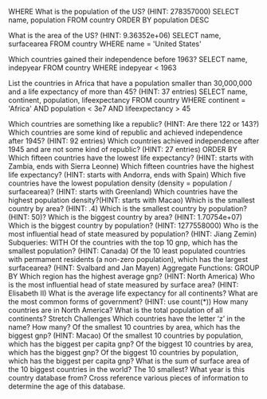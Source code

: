 WHERE
What is the population of the US? (HINT: 278357000)
    SELECT name, population
    FROM country
    ORDER BY population DESC

What is the area of the US? (HINT: 9.36352e+06)
    SELECT name, surfacearea
    FROM country
    WHERE name = 'United States'

Which countries gained their independence before 1963?
    SELECT name, indepyear
    FROM country
    WHERE indepyear < 1963

List the countries in Africa that have a population smaller than 30,000,000 and a life expectancy of more than 45? (HINT: 37 entries)
SELECT name, continent, population, lifeexpectancy
    FROM country
    WHERE continent = 'Africa'
    AND population < 3e7
    AND lifeexpectancy > 45


Which countries are something like a republic? (HINT: Are there 122 or 143?)
Which countries are some kind of republic and achieved independence after 1945? (HINT: 92 entries)
Which countries achieved independence after 1945 and are not some kind of republic? (HINT: 27 entries)
ORDER BY
Which fifteen countries have the lowest life expectancy? (HINT: starts with Zambia, ends with Sierra Leonne)
Which fifteen countries have the highest life expectancy? (HINT: starts with Andorra, ends with Spain)
Which five countries have the lowest population density (density = population / surfacearea)? (HINT: starts with Greenland)
Which countries have the highest population density?(HINT: starts with Macao)
Which is the smallest country by area? (HINT: .4)
Which is the smallest country by population? (HINT: 50)?
Which is the biggest country by area? (HINT: 1.70754e+07)
Which is the biggest country by population? (HINT: 1277558000)
Who is the most influential head of state measured by population? (HINT: Jiang Zemin)
Subqueries: WITH
Of the countries with the top 10 gnp, which has the smallest population? (HINT: Canada)
Of the 10 least populated countries with permament residents (a non-zero population), which has the largest surfacearea? (HINT: Svalbard and Jan Mayen)
Aggregate Functions: GROUP BY
Which region has the highest average gnp? (HINT: North America)
Who is the most influential head of state measured by surface area? (HINT: Elisabeth II)
What is the average life expectancy for all continents?
What are the most common forms of government? (HINT: use count(*))
How many countries are in North America?
What is the total population of all continents?
Stretch Challenges
Which countries have the letter ‘z’ in the name? How many?
Of the smallest 10 countries by area, which has the biggest gnp? (HINT: Macao)
Of the smallest 10 countries by population, which has the biggest per capita gnp?
Of the biggest 10 countries by area, which has the biggest gnp?
Of the biggest 10 countries by population, which has the biggest per capita gnp?
What is the sum of surface area of the 10 biggest countries in the world? The 10 smallest?
What year is this country database from? Cross reference various pieces of information to determine the age of this database.